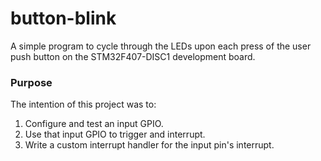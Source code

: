 # button-blink
A simple program to cycle through the LEDs upon each press of the user push button on the STM32F407-DISC1 development board.

### Purpose
The intention of this project was to:
1. Configure and test an input GPIO.
2. Use that input GPIO to trigger and interrupt.
3. Write a custom interrupt handler for the input pin's interrupt.